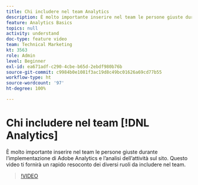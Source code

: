```yaml
---
title: Chi includere nel team Analytics
description: È molto importante inserire nel team le persone giuste durante l’implementazione di Adobe Analytics e l’analisi dell’attività sul sito. Questo video ti fornirà un rapido resoconto dei diversi ruoli da includere nel team.
feature: Analytics Basics
topics: null
activity: understand
doc-type: feature video
team: Technical Marketing
kt: 3563
role: Admin
level: Beginner
exl-id: ea671adf-c290-4cbe-b65d-2ebdf980b76b
source-git-commit: c9984b0e1081f3ac19d8c49bc01626a69cd77b55
workflow-type: ht
source-wordcount: '97'
ht-degree: 100%

---
```


# Chi includere nel team [!DNL Analytics]

È molto importante inserire nel team le persone giuste durante l’implementazione di Adobe Analytics e l’analisi dell’attività sul sito. Questo video ti fornirà un rapido resoconto dei diversi ruoli da includere nel team.

>[!VIDEO](https://video.tv.adobe.com/v/28756/?quality=12)
